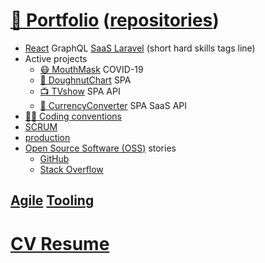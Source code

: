 # [📁 Portfolio](https://github.com/noud/portfolio#portfolio-repositories-index) ([repositories](https://github.com/noud?tab=repositories))

- [React](https://github.com/noud/frontend) GraphQL [SaaS Laravel](https://github.com/noud/saas) (short hard skills tags line)
- Active projects
    - [😷 MouthMask](https://github.com/noud/mouth-mask) COVID-19
    - [🍩 DoughnutChart](https://github.com/noud/cra-chartjs) SPA
    - [📺 TVshow](https://github.com/noud/cra-tv-show) SPA API
    - [💱 CurrencyConverter](https://github.com/noud/CurrencyConverter-SaaS) SPA SaaS API
- [👨‍💻 Coding conventions](https://github.com/noud/github-community-templates/blob/master/README-Coding-conventions.md)
- [SCRUM](https://github.com/noud?tab=projects)
- [production]()
- [Open Source Software (OSS)](https://opensource.org/) stories
    - [GitHub](https://github.com/noud?tab=overview&from=2012-06-01&to=2012-06-30)
    - [Stack Overflow](https://stackoverflow.com/story/noud)

## [Agile](https://wikipedia.org/wiki/Agile_tooling) [Tooling](https://github.com/noud/portfolio/blob/master/README_Tooling.md)

# [CV Resume](https://github.com/noud/resume#cv-resume)